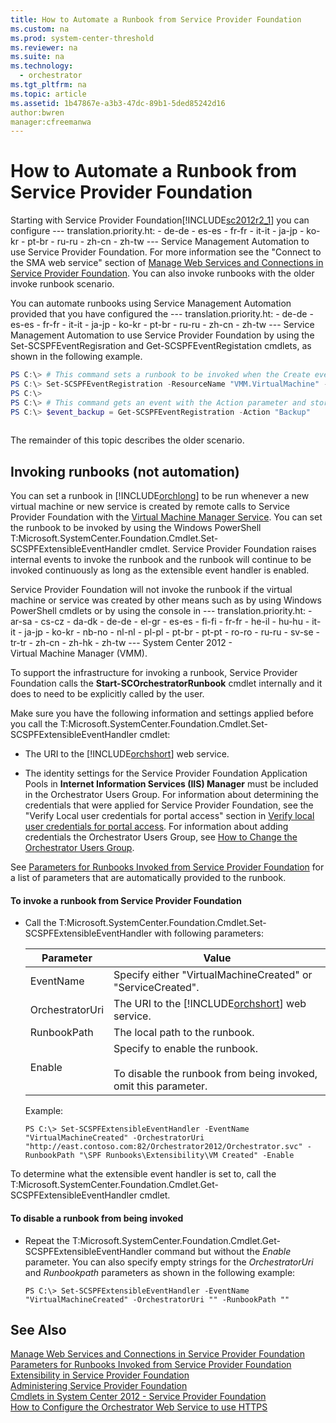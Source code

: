 ```yaml
---
title: How to Automate a Runbook from Service Provider Foundation
ms.custom: na
ms.prod: system-center-threshold
ms.reviewer: na
ms.suite: na
ms.technology: 
  - orchestrator
ms.tgt_pltfrm: na
ms.topic: article
ms.assetid: 1b47867e-a3b3-47dc-89b1-5ded85242d16
author:bwren
manager:cfreemanwa
---
```

# How to Automate a Runbook from Service Provider Foundation
Starting with Service Provider Foundation[!INCLUDE[sc2012r2_1](../../om/manage/includes/sc2012r2_1_md.md)] you can configure --- translation.priority.ht:    - de-de   - es-es   - fr-fr   - it-it   - ja-jp   - ko-kr   - pt-br   - ru-ru   - zh-cn   - zh-tw --- Service Management Automation to use Service Provider Foundation. For more information see the "Connect to the SMA web service" section of [Manage Web Services and Connections in Service Provider Foundation](../../spf/Deploy/Manage-Web-Services-and-Connections-in-Service-Provider-Foundation.md). You can also invoke runbooks with the older invoke runbook scenario.  
  
You can automate runbooks using Service Management Automation provided that you have configured the --- translation.priority.ht:    - de-de   - es-es   - fr-fr   - it-it   - ja-jp   - ko-kr   - pt-br   - ru-ru   - zh-cn   - zh-tw --- Service Management Automation to use Service Provider Foundation by using the Set\-SCSPFEventRegisration and Get\-SCSPFEventRegistation cmdlets, as shown in the following example.  
  
```powershell  
PS C:\> # This command sets a runbook to be invoked when the Create event for a new virtual machine is raised.  
PS C:\> Set-SCSPFEventRegistration -ResourceName "VMM.VirtualMachine" - ActionName "Create" -RunbookName "Invoke-SampleCmdlet"  
PS C:\>   
PS C:\> # This command gets an event with the Action parameter and stores it in the $event_backup variable.  
PS C:\> $event_backup = Get-SCSPFEventRegistration -Action "Backup"  
  
```  
  
The remainder of this topic describes the older scenario.  
  
## Invoking runbooks \(not automation\)  
You can set a runbook in [!INCLUDE[orchlong](../../orch/deploy/includes/orchlong_md.md)] to be run whenever a new virtual machine or new service is created by remote calls to Service Provider Foundation with the [Virtual Machine Manager Service](http://go.microsoft.com/fwlink/?LinkId=298612). You can set the runbook to be invoked by using the Windows PowerShell T:Microsoft.SystemCenter.Foundation.Cmdlet.Set\-SCSPFExtensibleEventHandler  cmdlet. Service Provider Foundation raises internal events to invoke the runbook and the runbook will continue to be invoked continuously as long as the extensible event handler is enabled.  
  
Service Provider Foundation will not invoke the runbook if the virtual machine or service was created by other means such as by using Windows PowerShell cmdlets or by using the console in --- translation.priority.ht:    - ar-sa   - cs-cz   - da-dk   - de-de   - el-gr   - es-es   - fi-fi   - fr-fr   - he-il   - hu-hu   - it-it   - ja-jp   - ko-kr   - nb-no   - nl-nl   - pl-pl   - pt-br   - pt-pt   - ro-ro   - ru-ru   - sv-se   - tr-tr   - zh-cn   - zh-hk   - zh-tw --- System&nbsp;Center&nbsp;2012&nbsp;- Virtual&nbsp;Machine&nbsp;Manager&nbsp;\(VMM\).  
  
To support the infrastructure for invoking a runbook, Service Provider Foundation calls the **Start\-SCOrchestratorRunbook** cmdlet internally and it does to need to be explicitly called by the user.  
  
Make sure you have the following information and settings applied before you call the T:Microsoft.SystemCenter.Foundation.Cmdlet.Set\-SCSPFExtensibleEventHandler cmdlet:  
  
-   The URI to the [!INCLUDE[orchshort](../../om/manage/includes/orchshort_md.md)] web service.  
  
-   The identity settings for the Service Provider Foundation Application Pools in **Internet Information Services \(IIS\) Manager** must be included in the Orchestrator Users Group. For information about determining the credentials that were applied for Service Provider Foundation, see the "Verify Local user credentials for portal access" section in [Verify local user credentials for portal access](../../spf/Deploy/Configuring-Portals-for-Service-Provider-Foundation.md#LocalCreds). For information about adding credentials the Orchestrator Users Group, see [How to Change the Orchestrator Users Group](../../orch/manage/How-to-Change-the-Orchestrator-Users-Group.md).  
  
See [Parameters for Runbooks Invoked from Service Provider Foundation](../../spf/Deploy/Parameters-for-Runbooks-Invoked-from-Service-Provider-Foundation.md) for a list of parameters that are automatically provided to the runbook.  
  
#### To invoke a runbook from Service Provider Foundation  
  
-   Call the T:Microsoft.SystemCenter.Foundation.Cmdlet.Set\-SCSPFExtensibleEventHandler with following parameters:  
  
    |Parameter|Value|  
    |-------------|---------|  
    |EventName|Specify either "VirtualMachineCreated" or "ServiceCreated".|  
    |OrchestratorUri|The URI to the [!INCLUDE[orchshort](../../om/manage/includes/orchshort_md.md)] web service.|  
    |RunbookPath|The local path to the runbook.|  
    |Enable|Specify to enable the runbook.<br /><br />To disable the runbook from being invoked, omit this parameter.|  
  
    Example:  
  
    ```  
    PS C:\> Set-SCSPFExtensibleEventHandler -EventName "VirtualMachineCreated" -OrchestratorUri "http://east.contoso.com:82/Orchestrator2012/Orchestrator.svc" -RunbookPath "\SPF Runbooks\Extensibility\VM Created" -Enable  
    ```  
  
To determine what the extensible event handler is set to, call the T:Microsoft.SystemCenter.Foundation.Cmdlet.Get\-SCSPFExtensibleEventHandler cmdlet.  
  
#### To disable a runbook from being invoked  
  
-   Repeat the T:Microsoft.SystemCenter.Foundation.Cmdlet.Get\-SCSPFExtensibleEventHandler command but without the *Enable* parameter. You can also specify empty strings for the *OrchestratorUri* and *Runbookpath* parameters as shown in the following example:  
  
    ```  
    PS C:\> Set-SCSPFExtensibleEventHandler -EventName "VirtualMachineCreated" -OrchestratorUri "" -RunbookPath ""  
    ```  
  
## See Also  
[Manage Web Services and Connections in Service Provider Foundation](../../spf/Deploy/Manage-Web-Services-and-Connections-in-Service-Provider-Foundation.md)  
[Parameters for Runbooks Invoked from Service Provider Foundation](../../spf/Deploy/Parameters-for-Runbooks-Invoked-from-Service-Provider-Foundation.md)  
[Extensibility in Service Provider Foundation](../../spf/Deploy/Extensibility-in-Service-Provider-Foundation.md)  
[Administering Service Provider Foundation](../../spf/Deploy/Administering-Service-Provider-Foundation.md)  
[Cmdlets in System Center 2012 \- Service Provider Foundation](http://go.microsoft.com/fwlink/p/?LinkId=263677)  
[How to Configure the Orchestrator Web Service to use HTTPS](assetId:///9f3f07f4-db1a-48e6-80c6-6085e7fed092)  
  
